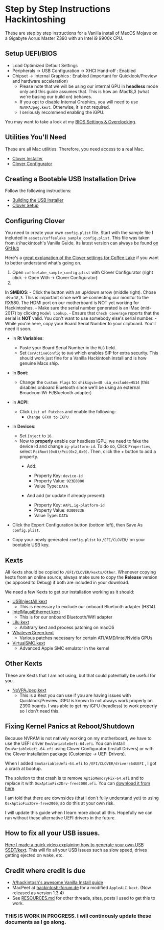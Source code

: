 # Step by Step Instructions Hackintoshing

These are step by step instructions for a Vanilla install of MacOS Mojave on a Gigabyte Aorus Master Z390 with an Intel i9 9900k CPU.


## Setup UEFI/BIOS

* Load Optimized Default Settings
* Peripherals → USB Configuration → XHCI Hand-off : Enabled
* Chipset → Internal Graphics : Enabled (important for Quicklook/Preview and hardware acceleration)
    - Please note that we will be using our internal GPU in **headless** mode only and this guide assumes that. This is how an iMac18,3 (what we're basing our build on) behaves.
    - If you opt to disable Internal Graphics, you will need to use `NoVPAJpeg.kext`. Otherwise, it is not required.
    - I seriously recommend enabling the iGPU.

You may want to take a look at my [BIOS Settings & Overclocking](BIOS_SETTINGS.md).

## Utilities You'll Need

These are all Mac utilities. Therefore, you need access to a real Mac.

* [Clover Installer](https://github.com/Dids/clover-builder/releases)
* [Clover Configurator](https://mackie100projects.altervista.org/download-clover-configurator/)


## Creating a Bootable USB Installation Drive

Follow the following instructions:

* [Building the USB Installer](https://hackintosh.gitbook.io/-r-hackintosh-vanilla-desktop-guide/building-the-usb-installer)
* [Clover Setup](https://hackintosh.gitbook.io/-r-hackintosh-vanilla-desktop-guide/clover-setup)

## Configuring Clover

You need to create your own `config.plist` file. Start with the sample file I included in `assets/coffeelake_sample_config.plist`. This file was taken from /r/hackintosh's Vanilla Guide. Its latest version can always be found [on GitHub](https://github.com/corpnewt/Hackintosh-Guide/blob/master/Configs/CoffeeLake/config.plist)

Here's a [great explanation of the Clover settings for Coffee Lake](https://hackintosh.gitbook.io/-r-hackintosh-vanilla-desktop-guide/config.plist-per-hardware/coffee-lake) if you want to better understand what's going on.

1. Open `coffeelake_sample_config.plist` with Clover Configurator (right click → Open With → Clover Configurator)
2.


 In **SMBIOS**:
    - Click the button with an up/down arrow (middle right). Chose `iMac18,3`. This is important since we'll be connecting our monitor to the RX580. The HDMI port on our motherboard is NOT yet working for Hackintoshes.
    - Make sure the serial number generated is an iMac (mid-2017) by clicking `Model Lookup`. 
    - Ensure that `Check Coverage` reports that the serial is **NOT** valid. You don't want to use somebody else's serial number.
    - While you're here, copy your Board Serial Number to your clipboard. You'll need it soon.
* In **Rt Variables**:
    - Paste your Board Serial Number in the `MLB` field.
    - Set `CsrActiveConfig` to `0x0` which enables SIP for extra security. This should work just fine for a Vanilla Hackintosh install and is how genuine Macs ship.
* In **Boot**:
    - Change the `Custom Flags` to: `shikigva=40 uia_exclude=HS14` (this disables onboard Bluetooth since we'll be using an external Broadcom Wi-Fi/Bluetooth adapter)
* In **ACPI**:
    - Click `List of Patches` and enable the following:
        + `Change GFX0 to IGPU`
* In **Devices**:
    - Set `Inject` to `16`.
    - Now to **properly** enable our headless iGPU, we need to fake the device id and change `ig-platform-id`. To do so, Click `Properties`, select `PciRoot(0x0)/Pci(0x2,0x0)`. Then, click the + button to add a property.    
      - Add:
          + Property Key: `device-id`
          + Property Value: `923E0000`
          + Value Type: `DATA`
    
      - And add (or update if already present):
          + Property Key: `AAPL,ig-platform-id`
          + Property Value: `0300923E`
          + Value Type: `DATA`

* Click the Export Configuration button (bottom left), then Save As `config.plist`.
* Copy your newly generated `config.plist` to `/EFI/CLOVER/` on your bootable USB key.

## Kexts

All Kexts should be copied to `/EFI/CLOVER/kexts/Other`. Whenever copying kexts from an online source, always make sure to copy the **Release** version (as opposed to Debug) if both are included in your download.

We need a few Kexts to get our installation working as it should:

* [USBInjectAll.kext](https://bitbucket.org/RehabMan/os-x-usb-inject-all/downloads/)
    - This is necessary to exclude our onboard Bluetooth adapter (HS14).
* [IntelMausiEthernet.kext](https://bitbucket.org/RehabMan/os-x-intel-network/downloads/)
    -  This is for our onboard Bluetooth/Wifi adapter
* [Lilu.kext](https://github.com/acidanthera/Lilu/releases)
    -  Arbitrary kext and process patching on macOS
* [WhateverGreen.kext](https://github.com/acidanthera/WhateverGreen/releases)
    -  Various patches necessary for certain ATI/AMD/Intel/Nvidia GPUs
* [VirtualSMC.kext](https://github.com/acidanthera/VirtualSMC/releases)
    - Advanced Apple SMC emulator in the kernel

## Other Kexts

These are Kexts that I am not using, but that could potentially be useful for you.

* [NoVPAJpeg.kext](https://github.com/vulgo/NoVPAJpeg/releases)
    - This is a Kext you can use if you are having issues with Quicklook/Preview. iGPU is known to not always work properly on Z390 boards. I was able to get my iGPU (headless) to work properly so I don't need this.


## Fixing Kernel Panics at Reboot/Shutdown

Because NVRAM is not natively working on my motherboard, we have to use the UEFI driver `EmuVariableUefi-64.efi`. You can install `EmuVariableUefi-64.efi` using Clover Configurator (Install Drivers) or with the Clover installation package (Customize → UEFI Drivers).

When I added `EmuVariableUefi-64.efi` to `/EFI/CLOVER/drivers64UEFI` , I got a crash at bootup. 

The solution to that crash is to remove `AptioMemoryFix-64.efi` and to replace it with `OsxAptioFix2Drv-free2000.efi`. You can [download it from here](https://www.dropbox.com/s/d74tdymovdxmlly/OsxAptioFix2Drv-free2000.efi?dl=0).

I am told that there are downsides (that I don't fully understand yet) to using `OsxAptioFix2Drv-free2000`, so do this at your own risk.

I will update this guide when I learn more about all this. Hopefully we can run without these alternative UEFI drivers in the future.


## How to fix all your USB issues.

[Here I made a quick video explaining how to generate your own USB SSDT/kext](https://youtu.be/j3V7szXZZTc). This will fix all your USB issues such as slow speed, drives getting ejected on wake, etc.



## Credit where credit is due

* [/r/hackintosh's awesome Vanilla Install guide](https://hackintosh.gitbook.io/-r-hackintosh-vanilla-desktop-guide/)
* MacPeet at [hackintosh-forum.de](https://www.hackintosh-forum.de) for a modified `AppleALC.kext`. (Now released as version 1.3.4)
* See [RESOURCES.md](RESOURCES.md) for other threads, sites, posts I used to get this to work.

### THIS IS WORK IN PROGRESS. I will continously update these documents as I go along.